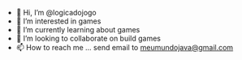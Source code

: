 - 👋 Hi, I’m @logicadojogo
- 👀 I’m interested in games
- 🌱 I’m currently learning about games
- 💞️ I’m looking to collaborate on build games
- 📫 How to reach me ... send email to meumundojava@gmail.com

<!---
logicadojogo/logicadojogo is a ✨ special ✨ repository because its `README.md` (this file) appears on your GitHub profile.
You can click the Preview link to take a look at your changes.
--->
